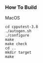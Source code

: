 ### How To Build

MacOS
```
cd cpputest-3.8
./autogen.sh
./configure
make
make check
cd ..
mkdir target
make
```
